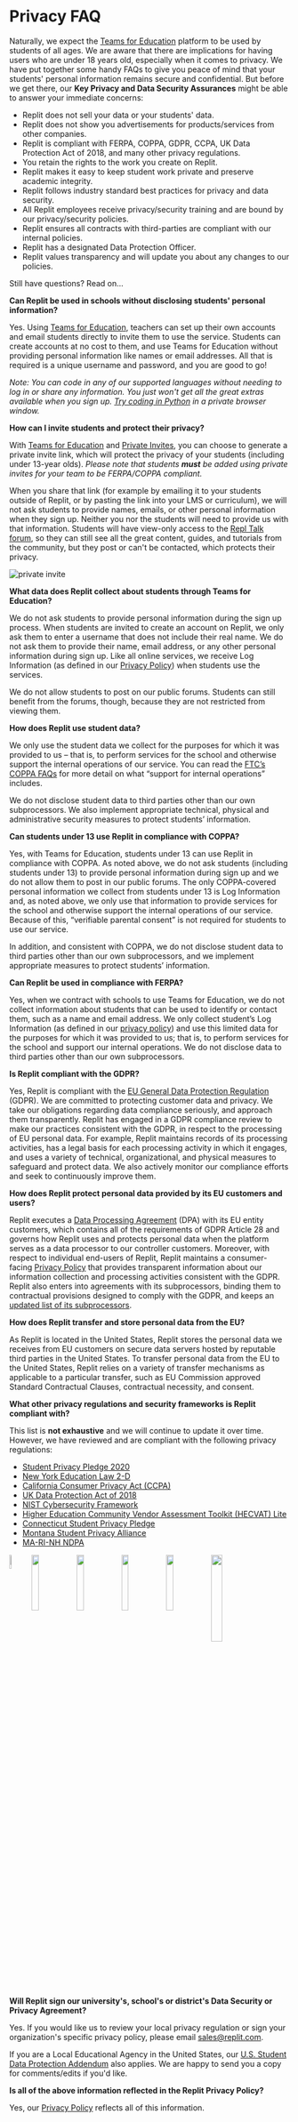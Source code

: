 # Privacy FAQ

Naturally, we expect the [Teams for Education](https://replit.com/teams-for-education) platform to be used by students of all ages. We are aware that there are implications for having users who are under 18 years old, especially when it comes to privacy. We have put together some handy FAQs to give you peace of mind that your students' personal information remains secure and confidential. But before we get there, our **Key Privacy and Data Security Assurances** might be able to answer your immediate concerns:

- Replit does not sell your data or your students' data.
- Replit does not show you advertisements for products/services from other companies.
- Replit is compliant with FERPA, COPPA, GDPR, CCPA, UK Data Protection Act of 2018, and many other privacy regulations.
- You retain the rights to the work you create on Replit.
- Replit makes it easy to keep student work private and preserve academic integrity.
- Replit follows industry standard best practices for privacy and data security.
- All Replit employees receive privacy/security training and are bound by our privacy/security policies.
- Replit ensures all contracts with third-parties are compliant with our internal policies.
- Replit has a designated Data Protection Officer.
- Replit values transparency and will update you about any changes to our policies.

Still have questions? Read on...
 
**Can Replit be used in schools without disclosing students' personal information?**

Yes. Using [Teams for Education](https://replit.com/teams-for-education), teachers can set up their own accounts and email students directly to invite them to use the service. Students can create accounts at no cost to them, and use Teams for Education without providing personal information like names or email addresses. All that is required is a unique username and password, and you are good to go! 

*Note: You can code in any of our supported languages without needing to log in or share any information. You just won't get all the great extras available when you sign up. [Try coding in Python](https://replit.com/languages/python3) in a private browser window.*

**How can I invite students and protect their privacy?**

With [Teams for Education](https://replit.com/teams-for-education) and [Private Invites](https://docs.replit.com/Teams/Invitations), you can choose to generate a private invite link, which will protect the privacy of your students (including under 13-year olds). *Please note that students **must** be added using private invites for your team to be FERPA/COPPA compliant.*

When you share that link (for example by emailing it to your students outside of Replit, or by pasting the link into your LMS or curriculum), we will not ask students to provide names, emails, or other personal information when they sign up. Neither you nor the students will need to provide us with that information. Students will have view-only access to the [Repl Talk forum](https://replit.com/talk/all), so they can still see all the great content, guides, and tutorials from the community, but they post or can't be contacted, which protects their privacy.

![private invite](/images/teamsForEducation/privacy-invite-tooltip.png)

**What data does Replit collect about students through Teams for Education?**

We do not ask students to provide personal information during the sign up process. When students are invited to create an account on Replit, we only ask them to enter a username that does not include their real name. We do not ask them to provide their name, email address, or any other personal information during sign up. Like all online services, we receive Log Information (as defined in our [Privacy Policy](https://replit.com/site/privacy)) when students use the services.

We do not allow students to post on our public forums. Students can still benefit from the forums, though, because they are not restricted from viewing them.

**How does Replit use student data?**

We only use the student data we collect for the purposes for which it was provided to us – that is, to perform services for the school and otherwise support the internal operations of our service. You can read the [FTC’s COPPA FAQs](https://www.ftc.gov/tips-advice/business-center/guidance/complying-coppa-frequently-asked-questions-0) for more detail on what “support for internal operations” includes.

We do not disclose student data to third parties other than our own subprocessors. We also implement appropriate technical, physical and administrative security measures to protect students’ information.

**Can students under 13 use Replit in compliance with COPPA?**

Yes, with Teams for Education, students under 13 can use Replit in compliance with COPPA. As noted above, we do not ask students (including students under 13) to provide personal information during sign up and we do not allow them to post in our public forums. The only COPPA-covered personal information we collect from students under 13 is Log Information and, as noted above, we only use that information to provide services for the school and otherwise support the internal operations of our service. Because of this, “verifiable parental consent” is not required for students to use our service.

In addition, and consistent with COPPA, we do not disclose student data to third parties other than our own subprocessors, and we implement appropriate measures to protect students’ information.

**Can Replit be used in compliance with FERPA?**

Yes, when we contract with schools to use Teams for Education, we do not collect information about students that can be used to identify or contact them, such as a name and email address. We only collect student’s Log Information (as defined in our [privacy policy](https://replit.com/site/privacy)) and use this limited data for the purposes for which it was provided to us; that is, to perform services for the school and support our internal operations. We do not disclose data to third parties other than our own subprocessors.

**Is Replit compliant with the GDPR?**

Yes, Replit is compliant with the [EU General Data Protection Regulation](https://gdpr-info.eu/) (GDPR). We are committed to protecting customer data and privacy. We take our obligations regarding data compliance seriously, and approach them transparently. Replit has engaged in a GDPR compliance review to make our practices consistent with the GDPR, in respect to the processing of EU personal data. For example, Replit maintains records of its processing activities, has a legal basis for each processing activity in which it engages, and uses a variety of technical, organizational, and physical measures to safeguard and protect data.  We also actively monitor our compliance efforts and seek to continuously improve them.  

**How does Replit protect personal data provided by its EU customers and users?**

Replit executes a [Data Processing Agreement](https://replit.com/site/dpa) (DPA) with its EU entity customers, which contains all of the requirements of GDPR Article 28 and governs how Replit uses and protects personal data when the platform serves as a data processor to our controller customers. Moreover, with respect to individual end-users of Replit, Replit maintains a consumer-facing [Privacy Policy](https://replit.com/site/privacy) that provides transparent information about our information collection and processing activities consistent with the GDPR. Replit also enters into agreements with its subprocessors, binding them to contractual provisions designed to comply with the GDPR, and keeps an [updated list of its subprocessors](https://replit.com/site/subprocessors).

**How does Replit transfer and store personal data from the EU?**
 
As Replit is located in the United States, Replit stores the personal data we receives from EU customers on secure data servers hosted by reputable third parties in the United States.  To transfer personal data from the EU to the United States, Replit relies on a variety of transfer mechanisms as applicable to a particular transfer, such as EU Commission approved Standard Contractual Clauses, contractual necessity, and consent.  

**What other privacy regulations and security frameworks is Replit compliant with?**

This list is **not exhaustive** and we will continue to update it over time. However, we have reviewed and are compliant with the following privacy regulations:
- [Student Privacy Pledge 2020](https://studentprivacypledge.org/signatories/)
- [New York Education Law 2-D](https://www.nysenate.gov/legislation/laws/EDN/2-D)
- [California Consumer Privacy Act (CCPA)](https://www.oag.ca.gov/privacy/ccpa)
- [UK Data Protection Act of 2018](https://www.gov.uk/data-protection)
- [NIST Cybersecurity Framework](https://www.nist.gov/cyberframework)
- [Higher Education Community Vendor Assessment Toolkit (HECVAT) Lite](https://library.educause.edu/resources/2020/4/higher-education-community-vendor-assessment-toolkit)
- [Connecticut Student Privacy Pledge](https://portal.ct.gov/DAS/CTEdTech/Commission-for-Educational-Technology/Initiatives/Student-Data-Privacy)
- [Montana Student Privacy Alliance](https://sdpc.a4l.org/view_alliance.php?state=MT)
- [MA-RI-NH NDPA](https://sdpc.a4l.org/search_company_national.php?company_name=repl.it&state2=)

<img 
src="/images/teamsForEducation/SPP_Logo_Vertical_.png" style= "float:left; width:8%;"> 
<img 
src="/images/teamsForEducation/dpa logo.png" style= "float:left; width:16%;"> 
<img 
src="/images/teamsForEducation/HECVAT logo.png" style= "float:left; width:16%;"> 
<img
src="/images/teamsForEducation/nist-logo.png" style= "float:left; width:16%;"> 
<img
src="/images/teamsForEducation/CCPA logo.jpeg" style= "float:left; width:16%;"> 
<img
src="/images/teamsForEducation/Montana logo.png" style= "float:left; width:20%;">
<div style="clear:both"></div>


**Will Replit sign our university's, school's or district's Data Security or Privacy Agreement?**

Yes. If you would like us to review your local privacy regulation or sign your organization's specific privacy policy, please email [sales@replit.com](mailto:sales@replit.com). 

If you are a Local Educational Agency in the United States, our [U.S. Student Data Protection Addendum](https://docs.replit.com/Teams/US_Student_DPA) also applies. We are happy to send you a copy for comments/edits if you'd like.

**Is all of the above information reflected in the Replit Privacy Policy?**

Yes, our [Privacy Policy](https://replit.com/site/privacy) reflects all of this information.
